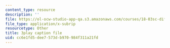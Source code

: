 ```yaml
---
content_type: resource
description: ''
file: https://ol-ocw-studio-app-qa.s3.amazonaws.com/courses/18-03sc-differential-equations-fall-2011/cc6e1fd5dee7573db970984f311a21fd_Y9_zrupnz0Q.vtt
file_type: application/x-subrip
resourcetype: Other
title: 3play caption file
uid: cc6e1fd5-dee7-573d-b970-984f311a21fd
---
```

